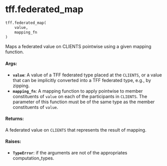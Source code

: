 <div itemscope itemtype="http://developers.google.com/ReferenceObject">
<meta itemprop="name" content="tff.federated_map" />
<meta itemprop="path" content="Stable" />
</div>

# tff.federated_map

``` python
tff.federated_map(
    value,
    mapping_fn
)
```

Maps a federated value on CLIENTS pointwise using a given mapping function.

#### Args:

* <b>`value`</b>: A value of a TFF federated type placed at the `CLIENTS`, or a value
    that can be implicitly converted into a TFF federated type, e.g., by
    zipping.
* <b>`mapping_fn`</b>: A mapping function to apply pointwise to member constituents of
    `value` on each of the participants in `CLIENTS`. The parameter of this
    function must be of the same type as the member constituents of `value`.


#### Returns:

A federated value on `CLIENTS` that represents the result of mapping.


#### Raises:

* <b>`TypeError`</b>: if the arguments are not of the appropriates computation_types.
